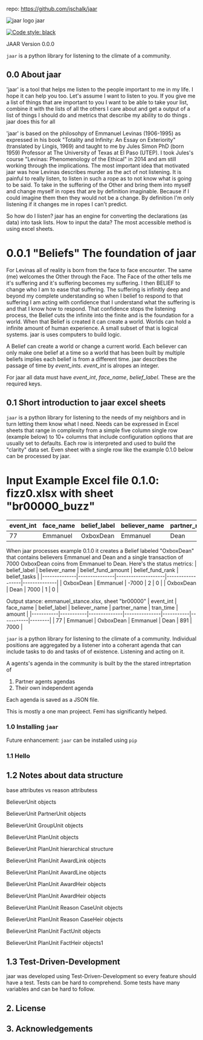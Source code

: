 repo: https://github.com/jschalk/jaar

![jaar logo](https://github.com/jschalk/jaar/tree/main/logo/jaar_64.png) jaar

[![Code style: black](https://img.shields.io/badge/code%20style-black-000000.svg)](https://github.com/psf/black)


JAAR Version 0.0.0

`jaar` is a python library for listening to the climate of a community.

## 0.0 About jaar

'jaar' is a tool that helps me listen to the people important to me in my life.  I hope it can help you too. Let's assume I want to listen to you. If you give me a list of things that are important to you I want to be able to take your list, combine it with the lists of all the others I care about and get a output of a list of things I should do and metrics that describe my ability to do things . jaar does this for all   

'jaar' is based on the philosohpy of Emmanuel Levinas (1906-1995) as expressed in his book "Totality and Infinity: An Essay on Exteriority" (translated by Lingis, 1969) and taught to me by Jules Simon PhD (born 1959) Professor at The University of Texas at El Paso (UTEP). I took Jules's course "Levinas: Phenomenology of the Ethical" in 2014 and am still working through the implications. The most important idea that motivated jaar was how Levinas describes murder as the act of not listening. It is painful to really listen, to listen in such a rope as to not know what is going to be said. To take in the suffering of the Other and bring them into myself and change myself in ropes that are by definition imaginable. Because if I could imagine them then they would not be a change. By definition I'm only listening if it changes me in ropes I can't predict. 

So how do I listen? jaar has an engine for converting the declarations (as data) into task lists. How to input the data? The most accessible method is using excel sheets. 

# 0.0.1 "Beliefs" The foundation of jaar
For Levinas all of reality is born from the face to face encounter. The same (me) welcomes the Other through the Face. The Face of the other tells me it's suffering and it's suffering becomes my suffering. I then BELIEF to change who I am to ease that suffering. The suffering is infinitly deep and beyond my complete understanding so when I belief to respond to that suffering I am acting with confidence that I understand what the suffering is and that I know how to respond. That confidence stops the listening process, the Belief cuts the infinite into the finite and is the foundation for a world. When that Belief is created it can create a world. Worlds can hold a infinite amount of human experience. A small subset of that is logical systems. jaar is uses computers to build logic.

A Belief can create a world or change a current world. Each believer can only make one belief at a time so a world that has been built by multiple beliefs implies each belief is from a different time. jaar describes the passage of time by *event_ints*. *event_int* is alropes an integer. 

For jaar all data must have *event_int*, *face_name*, *belief_label*. These are the required keys.

  
## 0.1 Short introduction to jaar excel sheets

`jaar` is a python library for listening to the needs of my neighbors and in turn letting them know what I need. Needs can be expressed in Excel sheets that range in complexity from a simple five column single row (example below) to 10+ columns that include configuration options that are usually set to defaults. Each row is interpreted and used to build the "clarity" data set. Even sheet with a single row like the example 0.1.0 below can be processed by jaar. 

# Input Example Excel file 0.1.0: fizz0.xlsx with sheet "br00000_buzz" 
| event_int | face_name | belief_label | believer_name | partner_name | tran_time | amount |
|-----------|-----------|-----------|------------|-----------|-----------|--------|
|    77     | Emmanuel  | OxboxDean |  Emmanuel  |    Dean   |    891    |  7000  |

When jaar processes example 0.1.0 it creates a Belief labeled "OxboxDean" that contains believers Emmanuel and Dean and a single transaction of 7000 OxboxDean coins from Emmanuel to Dean. Here's the status metrics:
| belief_label | believer_name | belief_fund_amount | belief_fund_rank | belief_tasks |
|--------------|---------------|--------------------|------------------|--------------|
|  OxboxDean   |    Emmanuel   |       -7000        |         2        |       0      |
|  OxboxDean   |      Dean     |        7000        |         1        |       0      |


Output stance: emmanuel_stance.xlsx, sheet "br00000"
| event_int | face_name | belief_label | believer_name | partner_name | tran_time | amount |
|-----------|-----------|--------------|---------------|-----------|-----------|--------|
|    77     | Emmanuel  |   OxboxDean  |    Emmanuel   |    Dean   |    891    |  7000  |


<!-- # Input Example Excel file 0.1.2: fizz2.xlsx with sheet "br00000_buzz2" 
| event_int | face_name | belief_label | believer_name | partner_name | partner_cred_points | partner_debt_points |
|-----------|-----------|-----------|------------|-----------|---------------|---------------|
|    77     | Emmanuel  | OxboxDean |  Emmanuel  |    Dean   |      100      |      15       |
|    77     | Emmanuel  | OxboxDean |  Emmanuel  |  Emmanuel |       50      |      75       |
|    78     |    Sue    | OxboxDean |     Sue    |     Sue   |       2       |       7       |
|    78     |    Sue    | OxboxDean |     Sue    |     Sue   |       50      |      75       |

 -->

`jaar` is a python library for listening to the climate of a community. Individual 
positions are aggregated by a listener into a coherant agenda that can include tasks 
to do and tasks of  of existence. Listening and acting on it.

A agents's agenda in the community is built by the the stared intreprtation of
1. Partner agents agendas 
2. Their own independent agenda

Each agenda is saved as a JSON file. 

This is mostly a one man projeect. Femi has significantly helped. 

 
### 1.0 Installing `jaar`

<!-- TODO: add dependencies -->

Future enhancement: `jaar` can be installed using `pip`

<!-- TODO: Get pip install to function correctly

    pip install jaar

If you have installed `jaar` before, and you should ensure `pip` downloads the latest version (rather than using its internal cache) you can use the follow ing commands:

    pip uninstall jaar
    pip install --no-cache jaar

-->

### 1.1 Hello 

<!-- TODO: Add simplest example

Should examples be found in a separate repository to ensure the `jaar` repository stays 
relatively small, whilst still providing a thorough knowledgebase of code-samples, 
screenshots and elucidatory text.

-->

## 1.2 Notes about data structure

<!-- TODO: Add elucidations -->
base attributes vs reason attributess

BelieverUnit objects

BelieverUnit PartnerUnit objects

BelieverUnit GroupUnit objects

BelieverUnit PlanUnit objects

BelieverUnit PlanUnit hierarchical structure

BelieverUnit PlanUnit AwardLink objects

BelieverUnit PlanUnit AwardLine objects

BelieverUnit PlanUnit AwardHeir objects

BelieverUnit PlanUnit AwardHeir objects

BelieverUnit PlanUnit Reason CaseUnit objects

BelieverUnit PlanUnit Reason CaseHeir objects

BelieverUnit PlanUnit FactUnit objects

BelieverUnit PlanUnit FactHeir objects1


## 1.3 Test-Driven-Development

jaar was developed using Test-Driven-Development so every feature should have a test. 
Tests can be hard to comprehend. Some tests have many variables and can be hard to follow.

<!-- TODO: Add examples 
Should examples be in a separate repository to ensure the `jaar` repository stays 
relatively small? (whilst still providing a thorough knowledgebase of code-samples, 
screenshots and elucidatory text.)
-->



## 2. License

<!-- TODO: Consider which license to pick -->


## 3. Acknowledgements

<!-- TODO: Consider which license to pick -->





<!-- TODO: Find out how to autopopulate the below modeled after the borb library
[![Corpus Coverage : 100.0%](https://img.shields.io/badge/corpus%20coverage-100.0%25-green)]()
[![Public Method Documentation : 100%](https://img.shields.io/badge/public%20method%20documentation-100%25-green)]()
[![Number of Tests : 615](https://img.shields.io/badge/number%20of%20tests-615-green)]()
[![Python : 3.8 | 3.9 | 3.10 ](https://img.shields.io/badge/python-3.8%20&#124;%203.9%20&#124;%203.10-green)]() 

[![Downloads](https://pepy.tech/badge/borb)](https://pepy.tech/projeect/borb)
[![Downloads](https://pepy.tech/badge/borb/month)](https://pepy.tech/projeect/borb)
-->



